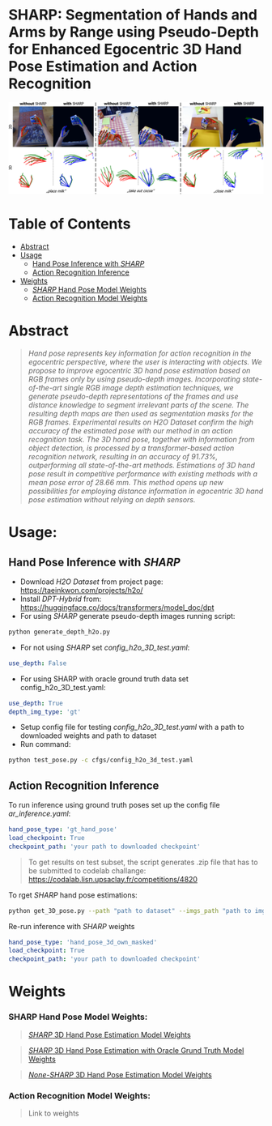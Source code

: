 # SHARP: Segmentation of Hands and Arms by  Range using Pseudo-Depth for Enhanced Egocentric 3D Hand Pose Estimation and Action Recognition

<!-- ![SHARP](./images/icpr_qualitative.png) -->
<img src="./images/icpr_qualitative.png" width="1000">

# Table of Contents
- [Abstract](#abstract)
- [Usage](#usage)
  - [Hand Pose Inference with *SHARP*](#subsection-a)
  - [Action Recognition Inference](#subsection-b)
- [Weights](#weights)
  - [*SHARP* Hand Pose Model Weights](#subsection-a)
  - [Action Recognition Model Weights](#subsection-b)




# Abstract

>*Hand pose represents key information for action recognition
in the egocentric perspective, where the user is interacting with
objects. We propose to improve egocentric 3D hand pose estimation
based on RGB frames only by using pseudo-depth images. Incorporating
state-of-the-art single RGB image depth estimation techniques, we
generate pseudo-depth representations of the frames and use distance
knowledge to segment irrelevant parts of the scene. The resulting depth
maps are then used as segmentation masks for the RGB frames. Experimental
results on H2O Dataset confirm the high accuracy of the
estimated pose with our method in an action recognition task. The 3D
hand pose, together with information from object detection, is processed
by a transformer-based action recognition network, resulting in an accuracy
of 91.73%, outperforming all state-of-the-art methods. Estimations
of 3D hand pose result in competitive performance with existing methods
with a mean pose error of 28.66 mm. This method opens up new
possibilities for employing distance information in egocentric 3D hand
pose estimation without relying on depth sensors.*



# Usage:

## Hand Pose Inference with *SHARP*

 - Download *H2O Dataset* from project page: https://taeinkwon.com/projects/h2o/
 - Install *DPT-Hybrid* from: https://huggingface.co/docs/transformers/model_doc/dpt 
 - For using *SHARP* generate pseudo-depth images running script:

```bash
python generate_depth_h2o.py
```
 
 - For not using *SHARP* set *config_h2o_3D_test.yaml*:

```yaml
use_depth: False
```
 - For using SHARP with oracle ground truth data set config_h2o_3D_test.yaml:
```yaml
use_depth: True
depth_img_type: 'gt'
```

 - Setup config file for testing *config_h2o_3D_test.yaml* with a path to downloaded weights and path to dataset
 - Run command:
```bash
python test_pose.py -c cfgs/config_h2o_3d_test.yaml
```

## Action Recognition Inference

To run inference using ground truth poses set up the config file *ar_inference.yaml*:

```yaml
hand_pose_type: 'gt_hand_pose'
load_checkpoint: True
checkpoint_path: 'your path to downloaded checkpoint'
```
>To get results on test subset, the script generates .zip file that has to be submitted to codelab challange: https://codalab.lisn.upsaclay.fr/competitions/4820 

To rget *SHARP* hand pose estimations:

```bash
python get_3D_pose.py --path "path to dataset" --imgs_path "path to imgs in dataset" --use_depth True --device 1 --load_model True --load_model_path "path to SHARP weights"
```

Re-run inference with *SHARP* weights

```yaml
hand_pose_type: 'hand_pose_3d_own_masked'
load_checkpoint: True
checkpoint_path: 'your path to downloaded checkpoint'
```

# Weights

### SHARP Hand Pose Model Weights:
>[*SHARP* 3D Hand Pose Estimation Model Weights](https://cloud.cvl.tuwien.ac.at/s/xQZs8JiaDnqcL5d)

>[*SHARP* 3D Hand Pose Estimation with Oracle Grund Truth Model Weights](https://cloud.cvl.tuwien.ac.at/s/WbE7eaf2fzfaSNe)

>[*None-SHARP* 3D Hand Pose Estimation Model Weights](https://cloud.cvl.tuwien.ac.at/s/dyzAY3swx3HjWBs)

### Action Recognition Model Weights:
>Link to weights

